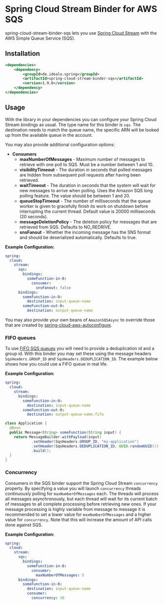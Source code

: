 # Spring Cloud Stream Binder for AWS SQS

spring-cloud-stream-binder-sqs lets you use [Spring Cloud Stream](https://spring.io/projects/spring-cloud-stream) with the AWS Simple Queue Service (SQS).

## Installation

```xml
<dependencies>
    <dependency>
        <groupId>de.idealo.spring</groupId>
        <artifactId>spring-cloud-stream-binder-sqs</artifactId>
        <version>1.9.0</version>
    </dependency>
</dependencies>
```

## Usage

With the library in your dependencies you can configure your Spring Cloud Stream bindings as usual. The type name for this binder is `sqs`. The destination needs to match the queue name, the specific ARN will be looked up from the available queue in the account.

You may also provide additional configuration options:

- **Consumers**
  - **maxNumberOfMessages** - Maximum number of messages to retrieve with one poll to SQS. Must be a number between 1 and 10.
  - **visibilityTimeout** - The duration in seconds that polled messages are hidden from subsequent poll requests after having been retrieved.
  - **waitTimeout** - The duration in seconds that the system will wait for new messages to arrive when polling. Uses the Amazon SQS long polling feature. The value should be between 1 and 20.
  - **queueStopTimeout** - The number of milliseconds that the queue worker is given to gracefully finish its work on shutdown before interrupting the current thread. Default value is 20000 milliseconds (20 seconds).
  - **messageDeletionPolicy** - The deletion policy for messages that are retrieved from SQS. Defaults to NO_REDRIVE.
  - **snsFanout** - Whether the incoming message has the SNS format and should be deserialized automatically. Defaults to true.

**Example Configuration:**

```yaml
spring:
  cloud:
    stream:
      sqs:
        bindings:
          someFunction-in-0:
            consumer:
              snsFanout: false
      bindings:
        someFunction-in-0:
          destination: input-queue-name
        someFunction-out-0:
          destination: output-queue-name
```

You may also provide your own beans of `AmazonSQSAsync` to override those that are created by [spring-cloud-aws-autoconfigure](https://github.com/spring-cloud/spring-cloud-aws/tree/master/spring-cloud-aws-autoconfigure).

### FIFO queues

To use [FIFO SQS queues](https://docs.aws.amazon.com/AWSSimpleQueueService/latest/SQSDeveloperGuide/FIFO-queues.html) you will need to provide a deduplication id and a group id.
With this binder you may set these using the message headers `SqsHeaders.GROUP_ID` and `SqsHeaders.DEDUPLICATION_ID`.
The example below shows how you could use a FIFO queue in real life.

**Example Configuration:**

```yaml
spring:
  cloud:
    stream:
      bindings:
        someFunction-in-0:
          destination: input-queue-name
        someFunction-out-0:
          destination: output-queue-name.fifo
```

```java
class Application {
  @Bean
  public Message<String> someFunction(String input) {
    return MessageBuilder.withPayload(input)
            .setHeader(SqsHeaders.GROUP_ID, "my-application")
            .setHeader(SqsHeaders.DEDUPLICATION_ID, UUID.randomUUID())
            .build();
  }
}
```

### Concurrency

Consumers in the SQS binder support the Spring Cloud Stream `concurrency` property.
By specifying a value you will launch `concurrency`  threads continuously polling for `maxNumberOfMessages` each.
The threads will process all messages asynchronously, but each thread will wait for its current batch of messages to all complete processing before retrieving new ones.
If your message processing is highly variable from message to message it is recommended to set a lower value for `maxNumberOfMessages` and a higher value for `concurrency`.
Note that this will increase the amount of API calls done against SQS.

**Example Configuration:**

```yaml
spring:
  cloud:
    stream:
      sqs:
        bindings:
          someFunction-in-0:
            consumer:
              maxNumberOfMessages: 5
      bindings:
        someFunction-in-0:
          destination: input-queue-name
          consumer:
            concurrency: 10
```
